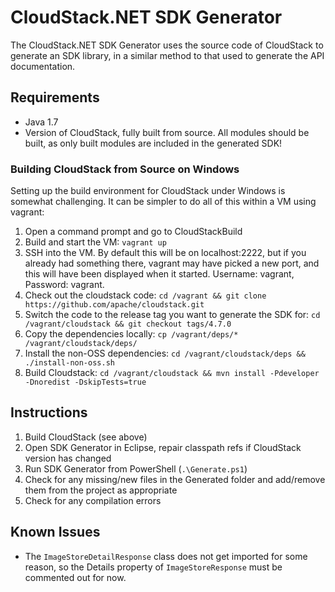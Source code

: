 # CloudStack.NET SDK Generator

The CloudStack.NET SDK Generator uses the source code of CloudStack to generate an SDK library, in a similar method to that used to generate the API documentation.

## Requirements

* Java 1.7
* Version of CloudStack, fully built from source.  All modules should be built, as only built modules are included in the generated SDK! 

### Building CloudStack from Source on Windows

Setting up the build environment for CloudStack under Windows is somewhat challenging.  It can be simpler to do all of this within a VM using vagrant:

1.  Open a command prompt and go to CloudStackBuild
1.  Build and start the VM: `vagrant up`
1.  SSH into the VM.  By default this will be on localhost:2222, but if you already had something there, vagrant may have picked a new port, and this will have been displayed when it started.  Username: vagrant, Password: vagrant.
1.  Check out the cloudstack code: `cd /vagrant && git clone https://github.com/apache/cloudstack.git`
1.  Switch the code to the release tag you want to generate the SDK for: `cd /vagrant/cloudstack && git checkout tags/4.7.0`
1.  Copy the dependencies locally: `cp /vagrant/deps/* /vagrant/cloudstack/deps/`
1.  Install the non-OSS dependencies: `cd /vagrant/cloudstack/deps && ./install-non-oss.sh` 
1.  Build Cloudstack: `cd /vagrant/cloudstack && mvn install -Pdeveloper -Dnoredist -DskipTests=true`

## Instructions

1.  Build CloudStack (see above)
2.  Open SDK Generator in Eclipse, repair classpath refs if CloudStack version has changed
3.  Run SDK Generator from PowerShell (`.\Generate.ps1`)
4.  Check for any missing/new files in the Generated folder and add/remove them from the project as appropriate
5.  Check for any compilation errors 

## Known Issues

* The `ImageStoreDetailResponse` class does not get imported for some reason, so the Details property of `ImageStoreResponse` must be commented out for now. 